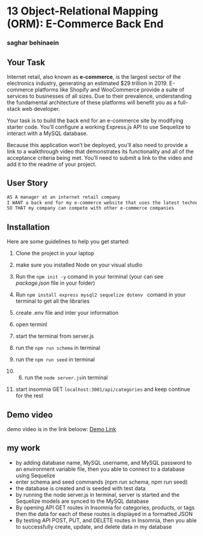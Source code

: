 # 13 Object-Relational Mapping (ORM): E-Commerce Back End
### saghar behinaein
## Your Task

Internet retail, also known as **e-commerce**, is the largest sector of the electronics industry, generating an estimated $29 trillion in 2019. E-commerce platforms like Shopify and WooCommerce provide a suite of services to businesses of all sizes. Due to their prevalence, understanding the fundamental architecture of these platforms will benefit you as a full-stack web developer.

Your task is to build the back end for an e-commerce site by modifying starter code. You’ll configure a working Express.js API to use Sequelize to interact with a MySQL database.

Because this application won’t be deployed, you’ll also need to provide a link to a walkthrough video that demonstrates its functionality and all of the acceptance criteria being met. You’ll need to submit a link to the video and add it to the readme of your project.

## User Story

```md
AS A manager at an internet retail company
I WANT a back end for my e-commerce website that uses the latest technologies
SO THAT my company can compete with other e-commerce companies
```

## Installation
Here are some guidelines to help you get started:

1. Clone the project in your laptop  
2. make sure you installed Node on your visual studio 
3.  Run the `npm init -y` comand in your terminal (your can see _package.json_ file in your folder)
4.  Run `npm install express mysql2 sequelize dotenv ` comand in your terminal to get all the libraries 
5.  create .env file and inter your information
 

6.  open terminl 
7. start the terminal from server.js
8.  run the `npm run schema` in terminal
9.  run the `npm run seed` in terminal
10. 6.  run the `node server.js`in terminal
11. start insomnia GET `localhost:3001/api/categories` and keep continue for the rest 

## Demo video
demo video is in the link beloow:
[Demo Link](https://drive.google.com/file/d/1kBW5EUJR5igYmSGVZGITp2NschweM2PX/view)

## my work
* by adding database name, MySQL username, and MySQL password to an environment variable file, then you able to connect to a database using Sequelize
*  enter schema and seed commands (npm run schema, npm run seed)
*  the database is created and is seeded with test data
*  by running the node server.js in terminal, server is started and the Sequelize models are synced to the MySQL database
* By opening API GET routes in Insomnia for categories, products, or tags then the data for each of these routes is displayed in a formatted JSON
* By testing API POST, PUT, and DELETE routes in Insomnia, then you able to successfully create, update, and delete data in my database

